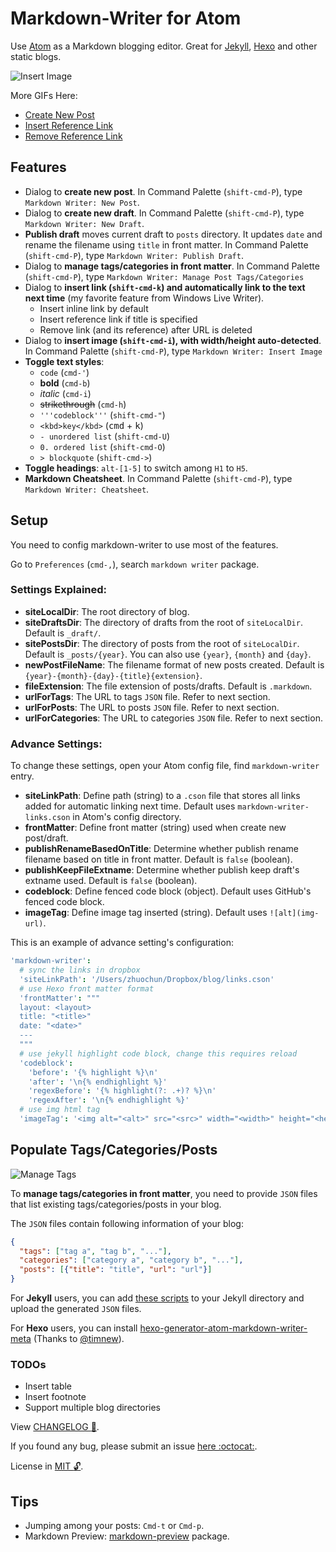 # Markdown-Writer for Atom

Use [Atom](https://atom.io/) as a Markdown blogging editor. Great for [Jekyll](http://jekyllrb.com/), [Hexo](http://hexo.io/) and other static blogs.

![Insert Image](http://i.imgur.com/s9ekMns.gif)

More GIFs Here:

- [Create New Post](http://i.imgur.com/BwntxhB.gif)
- [Insert Reference Link](http://i.imgur.com/L67TqyF.gif)
- [Remove Reference Link](http://i.imgur.com/TglzeJV.gif)

## Features

- Dialog to **create new post**.
  In Command Palette (`shift-cmd-P`), type `Markdown Writer: New Post`.
- Dialog to **create new draft**.
  In Command Palette (`shift-cmd-P`), type `Markdown Writer: New Draft`.
- **Publish draft** moves current draft to `posts` directory. It updates `date` and rename the filename using `title` in front matter.
  In Command Palette (`shift-cmd-P`), type `Markdown Writer: Publish Draft`.
- Dialog to **manage tags/categories in front matter**.
  In Command Palette (`shift-cmd-P`), type `Markdown Writer: Manage Post Tags/Categories`
- Dialog to **insert link (`shift-cmd-k`) and automatically link to the text next time** (my favorite feature from Windows Live Writer).
  - Insert inline link by default
  - Insert reference link if title is specified
  - Remove link (and its reference) after URL is deleted
- Dialog to **insert image (`shift-cmd-i`), with width/height auto-detected**.
  In Command Palette (`shift-cmd-P`), type `Markdown Writer: Insert Image`
- **Toggle text styles**:
  - `code` (`cmd-'`)
  - **bold** (`cmd-b`)
  - _italic_ (`cmd-i`)
  - ~~strikethrough~~ (`cmd-h`)
  - `'''codeblock'''` (`shift-cmd-"`)
  - `<kbd>key</kbd>` (<kbd>cmd</kbd> + <kbd>k</kbd>)
  - `- unordered list` (`shift-cmd-U`)
  - `0. ordered list` (`shift-cmd-O`)
  - `> blockquote` (`shift-cmd->`)
- **Toggle headings**: `alt-[1-5]` to switch among `H1` to `H5`.
- **Markdown Cheatsheet**. In Command Palette (`shift-cmd-P`), type `Markdown Writer: Cheatsheet`.

## Setup

You need to config markdown-writer to use most of the features.

Go to `Preferences` (`cmd-,`), search `markdown writer` package.

### Settings Explained:

- **siteLocalDir**: The root directory of blog.
- **siteDraftsDir**: The directory of drafts from the root of `siteLocalDir`. Default is `_draft/`.
- **sitePostsDir**: The directory of posts from the root of `siteLocalDir`. Default is `_posts/{year}`. You can also use `{year}`, `{month}` and `{day}`.
- **newPostFileName**: The filename format of new posts created. Default is `{year}-{month}-{day}-{title}{extension}`.
- **fileExtension**: The file extension of posts/drafts. Default is `.markdown`.
- **urlForTags**: The URL to tags `JSON` file. Refer to next section.
- **urlForPosts**: The URL to posts `JSON` file. Refer to next section.
- **urlForCategories**: The URL to categories `JSON` file. Refer to next section.

### Advance Settings:

To change these settings, open your Atom config file, find `markdown-writer` entry.

- **siteLinkPath**: Define path (string) to a `.cson` file that stores all links added for automatic linking next time.
  Default uses `markdown-writer-links.cson` in Atom's config directory.
- **frontMatter**: Define front matter (string) used when create new post/draft.
- **publishRenameBasedOnTitle**: Determine whether publish rename filename based on title in front matter. Default is `false` (boolean).
- **publishKeepFileExtname**: Determine whether publish keep draft's extname used. Default is `false` (boolean).
- **codeblock**: Define fenced code block (object). Default uses GitHub's fenced code block.
- **imageTag**: Define image tag inserted (string). Default uses `![alt](img-url)`.

This is an example of advance setting's configuration:

```coffee
'markdown-writer':
  # sync the links in dropbox
  'siteLinkPath': '/Users/zhuochun/Dropbox/blog/links.cson'
  # use Hexo front matter format
  'frontMatter': """
  layout: <layout>
  title: "<title>"
  date: "<date>"
  ---
  """
  # use jekyll highlight code block, change this requires reload
  'codeblock':
    'before': '{% highlight %}\n'
    'after': '\n{% endhighlight %}'
    'regexBefore': '{% highlight(?: .+)? %}\n'
    'regexAfter': '\n{% endhighlight %}'
  # use img html tag
  'imageTag': '<img alt="<alt>" src="<src>" width="<width>" height="<height>" class="aligncenter" />'
```

## Populate Tags/Categories/Posts

![Manage Tags](http://i.imgur.com/amt2m0Y.png)

To **manage tags/categories in front matter**, you need to provide `JSON` files that list existing tags/categories/posts in your blog.

The `JSON` files contain following information of your blog:

```json
{
  "tags": ["tag a", "tag b", "..."],
  "categories": ["category a", "category b", "..."],
  "posts": [{"title": "title", "url": "url"}]
}
```

For **Jekyll** users, you can add [these scripts](https://gist.github.com/zhuochun/fe127356bcf8c07ae1fb) to your Jekyll directory and upload the generated `JSON` files.

For **Hexo** users, you can install [hexo-generator-atom-markdown-writer-meta](https://github.com/timnew/hexo-generator-atom-markdown-writer-meta) (Thanks to [@timnew](https://github.com/timnew)).

### TODOs

- Insert table
- Insert footnote
- Support multiple blog directories

View [CHANGELOG :notebook_with_decorative_cover:](https://github.com/zhuochun/md-writer/blob/master/CHANGELOG.md).

If you found any bug, please submit an issue [here :octocat:](https://github.com/zhuochun/md-writer/issues).

License in [MIT :unlock:](https://github.com/zhuochun/md-writer/blob/master/LICENSE.md).

## Tips

- Jumping among your posts: `Cmd-t` or `Cmd-p`.
- Markdown Preview: [markdown-preview](https://atom.io/packages/markdown-preview) package.
